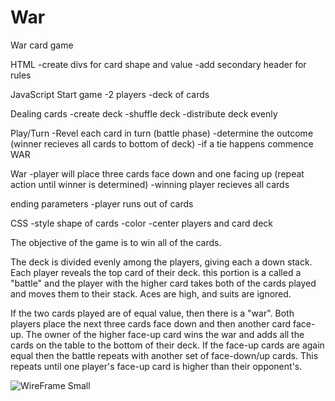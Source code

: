# War
War card game

HTML
-create divs for card shape and value 
-add secondary header for rules  


JavaScript
Start game
-2 players
-deck of cards 

Dealing cards
-create deck 
-shuffle deck 
-distribute deck evenly 

Play/Turn
-Revel each card in turn (battle phase)
-determine the outcome (winner recieves all cards to bottom of deck)
-if a tie happens commence WAR

War
-player will place three cards face down and one facing up (repeat action until winner is determined)
-winning player recieves all cards 

ending parameters 
-player runs out of cards 


CSS
-style shape of cards 
-color 
-center players and card deck 


The objective of the game is to win all of the cards.

The deck is divided evenly among the players, giving each a down stack. Each player reveals the top card of their deck. this portion is a called a "battle" and the player with the higher card takes both of the cards played and moves them to their stack. Aces are high, and suits are ignored.

If the two cards played are of equal value, then there is a "war". Both players place the next three cards face down and then another card face-up. The owner of the higher face-up card wins the war and adds all the cards on the table to the bottom of their deck. If the face-up cards are again equal then the battle repeats with another set of face-down/up cards. This repeats until one player's face-up card is higher than their opponent's.

![WireFrame Small](https://user-images.githubusercontent.com/97055710/147979493-443e35e8-af84-4c70-9497-350b328c8fbd.jpeg)
